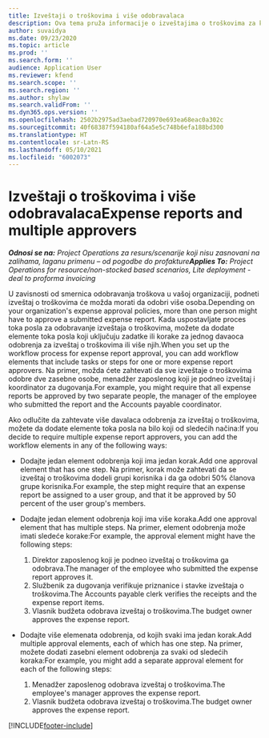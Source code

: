 ```yaml
---
title: Izveštaji o troškovima i više odobravalaca
description: Ova tema pruža informacije o izveštajima o troškovima za koje je potrebno odobrenje više osoba.
author: suvaidya
ms.date: 09/23/2020
ms.topic: article
ms.prod: ''
ms.search.form: ''
audience: Application User
ms.reviewer: kfend
ms.search.scope: ''
ms.search.region: ''
ms.author: shylaw
ms.search.validFrom: ''
ms.dyn365.ops.version: ''
ms.openlocfilehash: 2502b2975ad3aebad720970e693ea68eac0a302c
ms.sourcegitcommit: 40f68387f594180af64a5e5c748b6efa188bd300
ms.translationtype: HT
ms.contentlocale: sr-Latn-RS
ms.lasthandoff: 05/10/2021
ms.locfileid: "6002073"
---
```

# <a name="expense-reports-and-multiple-approvers"></a><span data-ttu-id="eea71-103">Izveštaji o troškovima i više odobravalaca</span><span class="sxs-lookup"><span data-stu-id="eea71-103">Expense reports and multiple approvers</span></span>

<span data-ttu-id="eea71-104">_**Odnosi se na:** Project Operations za resurs/scenarije koji nisu zasnovani na zalihama, laganu primenu – od pogodbe do profakture_</span><span class="sxs-lookup"><span data-stu-id="eea71-104">_**Applies To:** Project Operations for resource/non-stocked based scenarios, Lite deployment - deal to proforma invoicing_</span></span>

<span data-ttu-id="eea71-105">U zavisnosti od smernica odobravanja troškova u vašoj organizaciji, podneti izveštaj o troškovima će možda morati da odobri više osoba.</span><span class="sxs-lookup"><span data-stu-id="eea71-105">Depending on your organization's expense approval policies, more than one person might have to approve a submitted expense report.</span></span> <span data-ttu-id="eea71-106">Kada uspostavljate proces toka posla za odobravanje izveštaja o troškovima, možete da dodate elemente toka posla koji uključuju zadatke ili korake za jednog davaoca odobrenja za izveštaj o troškovima ili više njih.</span><span class="sxs-lookup"><span data-stu-id="eea71-106">When you set up the workflow process for expense report approval, you can add workflow elements that include tasks or steps for one or more expense report approvers.</span></span> <span data-ttu-id="eea71-107">Na primer, možda ćete zahtevati da sve izveštaje o troškovima odobre dve zasebne osobe, menadžer zaposlenog koji je podneo izveštaj i koordinator za dugovanja.</span><span class="sxs-lookup"><span data-stu-id="eea71-107">For example, you might require that all expense reports be approved by two separate people, the manager of the employee who submitted the report and the Accounts payable coordinator.</span></span>

<span data-ttu-id="eea71-108">Ako odlučite da zahtevate više davalaca odobrenja za izveštaj o troškovima, možete da dodate elemente toka posla na bilo koji od sledećih načina:</span><span class="sxs-lookup"><span data-stu-id="eea71-108">If you decide to require multiple expense report approvers, you can add the workflow elements in any of the following ways:</span></span>

- <span data-ttu-id="eea71-109">Dodajte jedan element odobrenja koji ima jedan korak.</span><span class="sxs-lookup"><span data-stu-id="eea71-109">Add one approval element that has one step.</span></span> <span data-ttu-id="eea71-110">Na primer, korak može zahtevati da se izveštaj o troškovima dodeli grupi korisnika i da ga odobri 50% članova grupe korisnika.</span><span class="sxs-lookup"><span data-stu-id="eea71-110">For example, the step might require that an expense report be assigned to a user group, and that it be approved by 50 percent of the user group's members.</span></span>
- <span data-ttu-id="eea71-111">Dodajte jedan element odobrenja koji ima više koraka.</span><span class="sxs-lookup"><span data-stu-id="eea71-111">Add one approval element that has multiple steps.</span></span> <span data-ttu-id="eea71-112">Na primer, element odobrenja može imati sledeće korake:</span><span class="sxs-lookup"><span data-stu-id="eea71-112">For example, the approval element might have the following steps:</span></span>

    1. <span data-ttu-id="eea71-113">Direktor zaposlenog koji je podneo izveštaj o troškovima ga odobrava.</span><span class="sxs-lookup"><span data-stu-id="eea71-113">The manager of the employee who submitted the expense report approves it.</span></span>
    2. <span data-ttu-id="eea71-114">Službenik za dugovanja verifikuje priznanice i stavke izveštaja o troškovima.</span><span class="sxs-lookup"><span data-stu-id="eea71-114">The Accounts payable clerk verifies the receipts and the expense report items.</span></span>
    3. <span data-ttu-id="eea71-115">Vlasnik budžeta odobrava izveštaj o troškovima.</span><span class="sxs-lookup"><span data-stu-id="eea71-115">The budget owner approves the expense report.</span></span>

- <span data-ttu-id="eea71-116">Dodajte više elemenata odobrenja, od kojih svaki ima jedan korak.</span><span class="sxs-lookup"><span data-stu-id="eea71-116">Add multiple approval elements, each of which has one step.</span></span> <span data-ttu-id="eea71-117">Na primer, možete dodati zasebni element odobrenja za svaki od sledećih koraka:</span><span class="sxs-lookup"><span data-stu-id="eea71-117">For example, you might add a separate approval element for each of the following steps:</span></span>

    1. <span data-ttu-id="eea71-118">Menadžer zaposlenog odobrava izveštaj o troškovima.</span><span class="sxs-lookup"><span data-stu-id="eea71-118">The employee's manager approves the expense report.</span></span>
    2. <span data-ttu-id="eea71-119">Vlasnik budžeta odobrava izveštaj o troškovima.</span><span class="sxs-lookup"><span data-stu-id="eea71-119">The budget owner approves the expense report.</span></span>


[!INCLUDE[footer-include](../includes/footer-banner.md)]